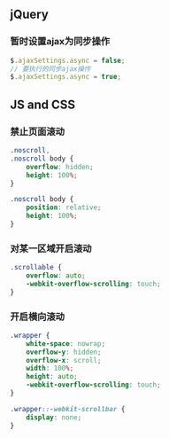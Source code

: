 ## jQuery

### 暂时设置ajax为同步操作
```javascript
$.ajaxSettings.async = false;
// 要执行的同步ajax操作
$.ajaxSettings.async = true;
```

## JS and CSS

### 禁止页面滚动

```css
.noscroll,
.noscroll body {
    overflow: hidden;
    height: 100%;
}

.noscroll body {
    position: relative;
    height: 100%;
}
```

### 对某一区域开启滚动
```css
.scrollable {
    overflow: auto;
    -webkit-overflow-scrolling: touch;
}
```

### 开启横向滚动
```css
.wrapper {
    white-space: nowrap;
    overflow-y: hidden;
    overflow-x: scroll;
    width: 100%;
    height: auto;
    -webkit-overflow-scrolling: touch;
}

.wrapper::-webkit-scrollbar {
    display: none;
}
```
